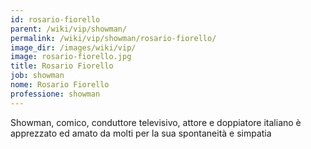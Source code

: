```yaml
---
id: rosario-fiorello
parent: /wiki/vip/showman/
permalink: /wiki/vip/showman/rosario-fiorello/
image_dir: /images/wiki/vip/
image: rosario-fiorello.jpg
title: Rosario Fiorello
job: showman
nome: Rosario Fiorello
professione: showman
---
```

Showman, comico, conduttore televisivo, attore e doppiatore italiano è apprezzato ed amato da molti per la sua spontaneità e simpatia  